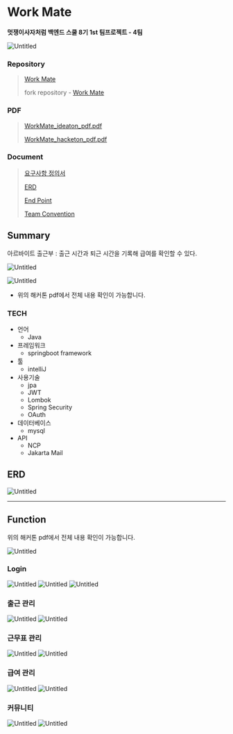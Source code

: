 # Work Mate
**멋쟁이사자처럼 백엔드 스쿨 8기 1st 팀프로젝트 - 4팀**

![Untitled](/docs/images/Untitled.png)

### Repository

> [Work Mate](https://github.com/likelion-backend-8th-albamonster/work-mate)
> 
> fork repository - [Work Mate](https://github.com/jisoo0609/work-mate)


### PDF

> [WorkMate_ideaton_pdf.pdf](/docs/pdf/WorkMate_ideaton.pdf)
> 
> [WorkMate_hacketon_pdf.pdf](/docs/pdf/WorkMate_hackerton.pdf)

### Document
> [요구사항 정의서](/docs/README/Requirements.md)
> 
> [ERD](/docs/images/Untitled%20(3).png)
> 
> [End Point](/docs/README/EndPoint.md)
> 
> [Team Convention](/docs/README/TeamConvention.md)

## Summary

아르바이트 출근부 : 출근 시간과 퇴근 시간을 기록해 급여를 확인할 수 있다.

![Untitled](/docs/images/Untitled%20(1).png)

![Untitled](/docs/images/Untitled%20(2).png)

- 위의 해커톤 pdf에서 전체 내용 확인이 가능합니다.

### TECH
- 언어
  - Java
- 프레임워크
    - springboot framework
- 툴
    - intelliJ
- 사용기술
    - jpa
    - JWT
    - Lombok
    - Spring Security
    - OAuth
- 데이터베이스
    - mysql
- API
    - NCP
    - Jakarta Mail

## ERD

![Untitled](/docs/images/Untitled%20(3).png)

---

## Function

위의 해커톤 pdf에서 전체 내용 확인이 가능합니다.

![Untitled](/docs/images/Untitled%20(4).png)

### Login

![Untitled](/docs/images/Untitled%20(5).png)
![Untitled](/docs/images/Untitled%20(6).png)
![Untitled](/docs/images/Untitled%20(7).png)

### 출근 관리

![Untitled](/docs/images/Untitled%20(8).png)
![Untitled](/docs/images/Untitled%20(9).png)

### 근무표 관리

![Untitled](/docs/images/Untitled%20(10).png)
![Untitled](/docs/images/Untitled%20(11).png)

### 급여 관리

![Untitled](/docs/images/Untitled%20(12).png)
![Untitled](/docs/images/Untitled%20(13).png)

### 커뮤니티

![Untitled](/docs/images/Untitled%20(14).png)
![Untitled](/docs/images/Untitled%20(15).png)
